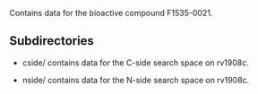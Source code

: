 Contains data for the bioactive compound F1535-0021.

## Subdirectories

- cside/ contains data for the C-side search space on rv1908c.

- nside/ contains data for the N-side search space on rv1908c.

